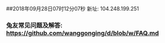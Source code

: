 ##2018年09月28日07时12分07秒 新址: 104.248.199.251
### 兔友常见问题及解答: https://github.com/wanggonging/d/blob/w/FAQ.md

